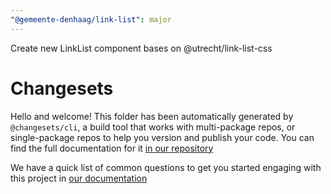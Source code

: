 ```yaml
---
"@gemeente-denhaag/link-list": major
---
```


Create new LinkList component bases on @utrecht/link-list-css

# Changesets

Hello and welcome! This folder has been automatically generated by `@changesets/cli`, a build tool that works
with multi-package repos, or single-package repos to help you version and publish your code. You can
find the full documentation for it [in our repository](https://github.com/changesets/changesets)

We have a quick list of common questions to get you started engaging with this project in
[our documentation](https://github.com/changesets/changesets/blob/main/docs/common-questions.md)
